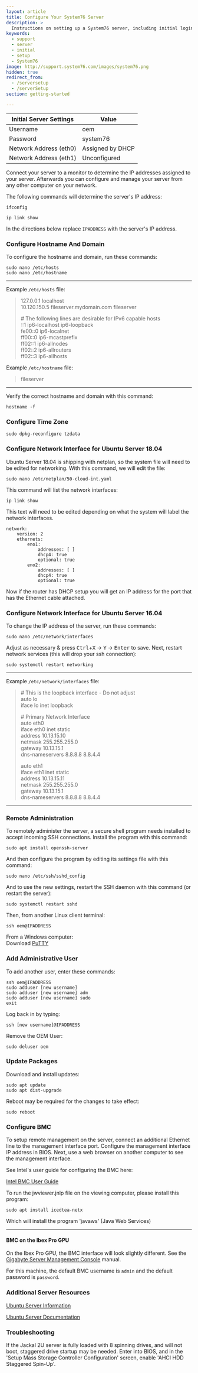 ```yaml
---
layout: article
title: Configure Your System76 Server
description: >
  Instructions on setting up a System76 server, including initial login credentials.
keywords:
  - support
  - server
  - initial
  - setup
  - System76
image: http://support.system76.com/images/system76.png
hidden: true
redirect_from:
  - /serversetup
  - /serverSetup
section: getting-started

---
```


**Initial Server Settings** | **Value**
----------------------------|------------------
Username                    | oem
Password                    | system76
Network Address (eth0)      | Assigned by DHCP
Network Address (eth1)      | Unconfigured

Connect your server to a monitor to determine the IP addresses assigned to your server. Afterwards you can configure and manage your server from any other computer on your network.

The following commands will determine the server's IP address:

```
ifconfig
```

```
ip link show
```

In the directions below replace `IPADDRESS` with the server's IP address.

### Configure Hostname And Domain

To configure the hostname and domain, run these commands:

```
sudo nano /etc/hosts
sudo nano /etc/hostname
```

---

Example `/etc/hosts` file:

> 127.0.0.1       localhost  
> 10.120.150.5    fileserver.mydomain.com fileserver  
>
> \# The following lines are desirable for IPv6 capable hosts  
> ::1     ip6-localhost ip6-loopback  
> fe00::0 ip6-localnet  
> ff00::0 ip6-mcastprefix  
> ff02::1 ip6-allnodes  
> ff02::2 ip6-allrouters  
> ff02::3 ip6-allhosts  

Example `/etc/hostname` file:

> fileserver

---

Verify the correct hostname and domain with this command:

```
hostname -f
```

### Configure Time Zone

```
sudo dpkg-reconfigure tzdata
```

### Configure Network Interface for Ubuntu Server 18.04

Ubuntu Server 18.04 is shipping with netplan, so the system file will need to be edited for networking. With this command, we will edit the file:

```
sudo nano /etc/netplan/50-cloud-int.yaml
```

This command will list the network interfaces:

```
ip link show
```

This text will need to be edited depending on what the system will label the network interfaces.

```
network:
    version: 2
    ethernets:
        eno1:
            addresses: [ ]
            dhcp4: true
            optional: true
        eno2:
            addresses: [ ]
            dhcp4: true
            optional: true
```

Now if the router has DHCP setup you will get an IP address for the port that has the Ethernet cable attached.

### Configure Network Interface for Ubuntu Server 16.04

To change the IP address of the server, run these commands:

```
sudo nano /etc/network/interfaces
```

Adjust as necessary & press <kbd>Ctrl</kbd>+<kbd>X</kbd> → <kbd>Y</kbd> → <kbd>Enter</kbd> to save.  Next, restart network services (this will drop your ssh connection):

```
sudo systemctl restart networking
```

---

Example `/etc/network/interfaces` file:

> \# This is the loopback interface - Do not adjust  
> auto lo  
> iface lo inet loopback  
>
> \# Primary Network Interface  
> auto eth0  
> iface eth0 inet static  
>   address 10.13.15.10  
>   netmask 255.255.255.0  
>   gateway 10.13.15.1  
>   dns-nameservers 8.8.8.8 8.8.4.4  
>
> auto eth1  
> iface eth1 inet static  
>   address 10.13.15.11  
>   netmask 255.255.255.0  
>   gateway 10.13.15.1  
>   dns-nameservers 8.8.8.8 8.8.4.4  

---

### Remote Administration

To remotely administer the server, a secure shell program needs installed to accept incoming SSH connections.  Install the program with this command:

```
sudo apt install openssh-server
```

And then configure the program by editing its settings file with this command:

```
sudo nano /etc/ssh/sshd_config
```

And to use the new settings, restart the SSH daemon with this command (or restart the server):

```
sudo systemctl restart sshd
```

Then, from another Linux client terminal:

```
ssh oem@IPADDRESS
```

From a Windows computer:  
Download [PuTTY](http://www.chiark.greenend.org.uk/~sgtatham/putty/download.html)

### Add Administrative User

To add another user, enter these commands:

```
ssh oem@IPADDRESS
sudo adduser [new username]
sudo adduser [new username] adm
sudo adduser [new username] sudo
exit
```

Log back in by typing:

```
ssh [new username]@IPADDRESS
```

Remove the OEM User:

```
sudo deluser oem
```

### Update Packages

Download and install updates:

```
sudo apt update
sudo apt dist-upgrade
```

Reboot may be required for the changes to take effect:

```
sudo reboot
```

### Configure BMC

To setup remote management on the server, connect an additional Ethernet line to the management interface port.  Configure the management interface IP address in BIOS.  Next, use a web browser on another computer to see the management interface.

See Intel's user guide for configuring the BMC here:

[Intel BMC User Guide](https://www.intel.com/content/dam/support/us/en/documents/server-products/intel-rmm4-ibmc-userguide.pdf)

To run the jwviewer.jnlp file on the viewing computer, please install this program:

```
sudo apt install icedtea-netx
```

Which will install the program 'javaws' (Java Web Services)

---

#### BMC on the Ibex Pro GPU

On the Ibex Pro GPU, the BMC interface will look slightly different. See the [Gigabyte Server Management Console](https://download.gigabyte.com/FileList/Manual/server_manual_mgt_console_user_guide_ami_v1.x.pdf) manual.

For this machine, the default BMC username is `admin` and the default password is `password`.

### Additional Server Resources

[Ubuntu Server Information](http://www.ubuntu.com/server)

[Ubuntu Server Documentation](https://help.ubuntu.com/)

### Troubleshooting

If the Jackal 2U server is fully loaded with 8 spinning drives, and will not boot, staggered drive startup may be needed.  Enter into BIOS, and in the 'Setup Mass Storage Controller Configuration' screen, enable 'AHCI HDD Staggered Spin-Up'.
